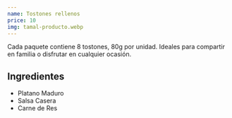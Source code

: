 ```yaml
---
name: Tostones rellenos
price: 10
img: tamal-producto.webp
---
```


Cada paquete contiene 8 tostones, 80g por unidad. Ideales para compartir en familia o disfrutar en cualquier ocasión.

## **Ingredientes**

- Platano Maduro
- Salsa Casera
- Carne de Res
